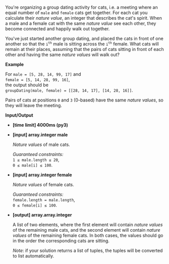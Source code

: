<div class="markdown"><p>You're organizing a group dating activity for cats, i.e. a meeting where an equal number of <code>male</code> and <code>female</code> cats get together. For each cat you calculate their <em>nature value</em>, an integer that describes the cat's spirit. When a male and a female cat with the same <em>nature value</em> see each other, they become connected and happily walk out together.</p>
<p>You've just started another group dating, and placed the cats in front of one another so that the <code>i<sup>th</sup></code> male is sitting across the <code>i<sup>th</sup></code> female. What cats will remain at their places, assuming that the pairs of cats sitting in front of each other and having the same <em>nature values</em> will walk out?</p>
<p><strong>Example</strong></p>
<p>For <code>male = [5, 28, 14, 99, 17]</code> and<br>
<code>female = [5, 14, 28, 99, 16]</code>,<br>
the output should be<br>
<code>groupDating(male, female) = [[28, 14, 17], [14, 28, 16]]</code>.</p>
<p>Pairs of cats at positions <code>0</code> and <code>3</code> (0-based) have the same <em>nature values</em>, so they will leave the meeting.</p>
<p><strong>Input/Output</strong></p>
<ul>
<li><strong>[time limit] 4000ms (py3)</strong></li>
</ul>
<ul>
<li>
<p><strong>[input] array.integer male</strong></p>
<p><em>Nature values</em> of male cats.</p>
<p><em>Guaranteed constraints:</em><br>
<code>1 ≤ male.length ≤ 20</code>,<br>
<code>0 ≤ male[i] ≤ 100</code>.</p>
</li>
<li>
<p><strong>[input] array.integer female</strong></p>
<p><em>Nature values</em> of female cats.</p>
<p><em>Guaranteed constraints:</em><br>
<code>female.length = male.length</code>,<br>
<code>0 ≤ female[i] ≤ 100</code>.</p>
</li>
<li>
<p><strong>[output] array.array.integer</strong></p>
<p>A list of two elements, where the first element will contain <em>nature values</em> of the remaining male cats, and the second element will contain <em>nature values</em> of the remaining female cats. In both cases, the values should go in the order the corresponding cats are sitting.</p>
<p><em>Note</em>: if your solution returns a list of tuples, the tuples will be converted to list automatically.</p>
</li>
</ul>
</div>